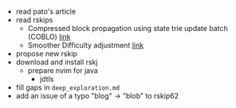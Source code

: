 - read pato's article
- read rskips
  - Compressed block propagation using state trie update batch (COBLO) [link](https://ips.rootstock.io/IPs/RSKIP62.html)
  - Smoother Difficulty adjustment [link](https://ips.rootstock.io/IPs/RSKIP77.html)
- propose new rskip
- download and install rskj
  - prepare nvim for java
    - jdtls
- fill gaps in `deep_exploration.md`
- add an issue of a typo "blog" -> "blob" to rskip62
